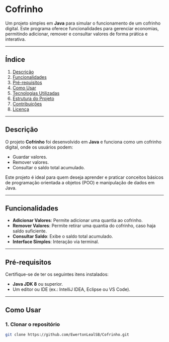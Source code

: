 # **Cofrinho**

Um projeto simples em **Java** para simular o funcionamento de um cofrinho digital. Este programa oferece funcionalidades para gerenciar economias, permitindo adicionar, remover e consultar valores de forma prática e interativa.

---

## **Índice**
1. [Descrição](#descrição)
2. [Funcionalidades](#funcionalidades)
3. [Pré-requisitos](#pré-requisitos)
4. [Como Usar](#como-usar)
5. [Tecnologias Utilizadas](#tecnologias-utilizadas)
6. [Estrutura do Projeto](#estrutura-do-projeto)
7. [Contribuições](#contribuições)
8. [Licença](#licença)

---

## **Descrição**

O projeto **Cofrinho** foi desenvolvido em **Java** e funciona como um cofrinho digital, onde os usuários podem:
- Guardar valores.
- Remover valores.
- Consultar o saldo total acumulado.

Este projeto é ideal para quem deseja aprender e praticar conceitos básicos de programação orientada a objetos (POO) e manipulação de dados em Java.

---

## **Funcionalidades**

- **Adicionar Valores**: Permite adicionar uma quantia ao cofrinho.
- **Remover Valores**: Permite retirar uma quantia do cofrinho, caso haja saldo suficiente.
- **Consultar Saldo**: Exibe o saldo total acumulado.
- **Interface Simples**: Interação via terminal.

---

## **Pré-requisitos**

Certifique-se de ter os seguintes itens instalados:

- **Java JDK 8** ou superior.
- Um editor ou IDE (ex.: IntelliJ IDEA, Eclipse ou VS Code).

---

## **Como Usar**

### 1. Clonar o repositório
```bash
git clone https://github.com/EwertonLealSB/Cofrinho.git
